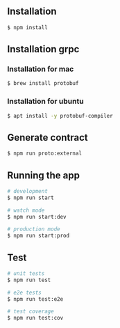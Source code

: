## Installation

```bash
$ npm install
```

## Installation grpc

### Installation for mac
```bash
$ brew install protobuf
```

### Installation for ubuntu
```bash
$ apt install -y protobuf-compiler
```

## Generate contract
```bash
$ npm run proto:external
```

## Running the app

```bash
# development
$ npm run start

# watch mode
$ npm run start:dev

# production mode
$ npm run start:prod
```

## Test

```bash
# unit tests
$ npm run test

# e2e tests
$ npm run test:e2e

# test coverage
$ npm run test:cov
```
